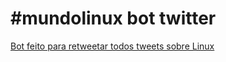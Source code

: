 # #mundolinux bot twitter
[Bot feito para retweetar todos tweets sobre Linux](https://twitter.com/mundolinuxbot)
